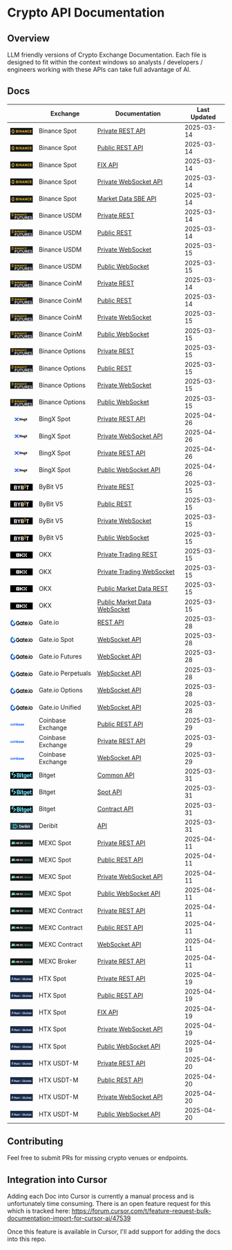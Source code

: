 # Crypto API Documentation

## Overview

LLM friendly versions of Crypto Exchange Documentation. Each file is designed to fit within the context windows so analysts / developers / engineers working with these APIs can take full advantage of AI.

## Docs

|                                                                                                          | Exchange           | Documentation                                                                     | Last Updated |
| -------------------------------------------------------------------------------------------------------- | ------------------ | --------------------------------------------------------------------------------- | ------------ |
| <img src="assets/icons/binancespot.png" alt="Binance" height="16" style="vertical-align: middle;">       | Binance Spot       | [Private REST API](docs/binance/spot/private_rest_api.md)                         | 2025-03-14   |
| <img src="assets/icons/binancespot.png" alt="Binance" height="16" style="vertical-align: middle;">       | Binance Spot       | [Public REST API](docs/binance/spot/public_rest_api.md)                           | 2025-03-14   |
| <img src="assets/icons/binancespot.png" alt="Binance" height="16" style="vertical-align: middle;">       | Binance Spot       | [FIX API](docs/binance/spot/fix_api.md)                                           | 2025-03-14   |
| <img src="assets/icons/binancespot.png" alt="Binance" height="16" style="vertical-align: middle;">       | Binance Spot       | [Private WebSocket API](docs/binance/spot/private_websocket_api.md)               | 2025-03-14   |
| <img src="assets/icons/binancespot.png" alt="Binance" height="16" style="vertical-align: middle;">       | Binance Spot       | [Market Data SBE API](docs/binance/spot/market_data_sbe_api.md)                   | 2025-03-14   |
| <img src="assets/icons/binancefutures.png" alt="Binance" height="16" style="vertical-align: middle;">    | Binance USDM       | [Private REST](docs/binance/usdm/private_rest_api.md)                             | 2025-03-14   |
| <img src="assets/icons/binancefutures.png" alt="Binance" height="16" style="vertical-align: middle;">    | Binance USDM       | [Public REST](docs/binance/usdm/public_rest_api.md)                               | 2025-03-14   |
| <img src="assets/icons/binancefutures.png" alt="Binance" height="16" style="vertical-align: middle;">    | Binance USDM       | [Private WebSocket](docs/binance/usdm/private_websocket_api.md)                   | 2025-03-15   |
| <img src="assets/icons/binancefutures.png" alt="Binance" height="16" style="vertical-align: middle;">    | Binance USDM       | [Public WebSocket](docs/binance/usdm/public_websocket_api.md)                     | 2025-03-15   |
| <img src="assets/icons/binancefutures.png" alt="Binance" height="16" style="vertical-align: middle;">    | Binance CoinM      | [Private REST](docs/binance/coinm/private_rest_api.md)                            | 2025-03-14   |
| <img src="assets/icons/binancefutures.png" alt="Binance" height="16" style="vertical-align: middle;">    | Binance CoinM      | [Public REST](docs/binance/coinm/public_rest_api.md)                              | 2025-03-14   |
| <img src="assets/icons/binancefutures.png" alt="Binance" height="16" style="vertical-align: middle;">    | Binance CoinM      | [Private WebSocket](docs/binance/coinm/private_websocket_api.md)                  | 2025-03-15   |
| <img src="assets/icons/binancefutures.png" alt="Binance" height="16" style="vertical-align: middle;">    | Binance CoinM      | [Public WebSocket](docs/binance/coinm/public_websocket_api.md)                    | 2025-03-15   |
| <img src="assets/icons/binancefutures.png" alt="Binance" height="16" style="vertical-align: middle;">    | Binance Options    | [Private REST](docs/binance/options/private_rest_api.md)                          | 2025-03-15   |
| <img src="assets/icons/binancefutures.png" alt="Binance" height="16" style="vertical-align: middle;">    | Binance Options    | [Public REST](docs/binance/options/public_rest_api.md)                            | 2025-03-15   |
| <img src="assets/icons/binancefutures.png" alt="Binance" height="16" style="vertical-align: middle;">    | Binance Options    | [Private WebSocket](docs/binance/options/private_websocket_api.md)                | 2025-03-15   |
| <img src="assets/icons/binancefutures.png" alt="Binance" height="16" style="vertical-align: middle;">    | Binance Options    | [Public WebSocket](docs/binance/options/public_websocket_api.md)                  | 2025-03-15   |
| <img src="assets/icons/bingx.jpeg" alt="BingX" height="16" style="vertical-align: middle;">              | BingX Spot         | [Private REST API](docs/bingx/spot/private_rest_api.md)                           | 2025-04-26   |
| <img src="assets/icons/bingx.jpeg" alt="BingX" height="16" style="vertical-align: middle;">              | BingX Spot         | [Private WebSocket API](docs/bingx/spot/private_websocket_api.md)                 | 2025-04-26   |
| <img src="assets/icons/bingx.jpeg" alt="BingX" height="16" style="vertical-align: middle;">              | BingX Spot         | [Private REST API](docs/bingx/spot/public_rest_api.md)                            | 2025-04-26   |
| <img src="assets/icons/bingx.jpeg" alt="BingX" height="16" style="vertical-align: middle;">              | BingX Spot         | [Public WebSocket API](docs/bingx/spot/public_websocket_api.md)                   | 2025-04-26   |
| <img src="assets/icons/bybit.png" alt="ByBit" height="16" style="vertical-align: middle;">               | ByBit V5           | [Private REST](docs/bybit/v5/private_rest_api.md)                                 | 2025-03-15   |
| <img src="assets/icons/bybit.png" alt="ByBit" height="16" style="vertical-align: middle;">               | ByBit V5           | [Public REST](docs/bybit/v5/public_rest_api.md)                                   | 2025-03-15   |
| <img src="assets/icons/bybit.png" alt="ByBit" height="16" style="vertical-align: middle;">               | ByBit V5           | [Private WebSocket](docs/bybit/v5/private_websocket_api.md)                       | 2025-03-15   |
| <img src="assets/icons/bybit.png" alt="ByBit" height="16" style="vertical-align: middle;">               | ByBit V5           | [Public WebSocket](docs/bybit/v5/public_websocket_api.md)                         | 2025-03-15   |
| <img src="assets/icons/okx.png" alt="OKX" height="16" style="vertical-align: middle;">                   | OKX                | [Private Trading REST](docs/okx/private_order_book_trading_rest_api.md)           | 2025-03-15   |
| <img src="assets/icons/okx.png" alt="OKX" height="16" style="vertical-align: middle;">                   | OKX                | [Private Trading WebSocket](docs/okx/private_order_book_trading_websocket_api.md) | 2025-03-15   |
| <img src="assets/icons/okx.png" alt="OKX" height="16" style="vertical-align: middle;">                   | OKX                | [Public Market Data REST](docs/okx/public_market_data_rest_api.md)                | 2025-03-15   |
| <img src="assets/icons/okx.png" alt="OKX" height="16" style="vertical-align: middle;">                   | OKX                | [Public Market Data WebSocket](docs/okx/public_market_data_websocket_api.md)      | 2025-03-15   |
| <img src="assets/icons/gateio.png" alt="Gate.io" height="16" style="vertical-align: middle;">            | Gate.io            | [REST API](docs/gateio/rest_api.md)                                               | 2025-03-28   |
| <img src="assets/icons/gateio.png" alt="Gate.io" height="16" style="vertical-align: middle;">            | Gate.io Spot       | [WebSocket API](docs/gateio/websocket_spot_api.md)                                | 2025-03-28   |
| <img src="assets/icons/gateio.png" alt="Gate.io" height="16" style="vertical-align: middle;">            | Gate.io Futures    | [WebSocket API](docs/gateio/websocket_futures_api.md)                             | 2025-03-28   |
| <img src="assets/icons/gateio.png" alt="Gate.io" height="16" style="vertical-align: middle;">            | Gate.io Perpetuals | [WebSocket API](docs/gateio/websocket_perps_api.md)                               | 2025-03-28   |
| <img src="assets/icons/gateio.png" alt="Gate.io" height="16" style="vertical-align: middle;">            | Gate.io Options    | [WebSocket API](docs/gateio/websocket_options_api.md)                             | 2025-03-28   |
| <img src="assets/icons/gateio.png" alt="Gate.io" height="16" style="vertical-align: middle;">            | Gate.io Unified    | [WebSocket API](docs/gateio/websocket_unified_api.md)                             | 2025-03-28   |
| <img src="assets/icons/coinbaseexchange.png" alt="Coinbase" height="16" style="vertical-align: middle;"> | Coinbase Exchange  | [Public REST API](docs/coinbase/exchange/public_rest_api.md)                      | 2025-03-29   |
| <img src="assets/icons/coinbaseexchange.png" alt="Coinbase" height="16" style="vertical-align: middle;"> | Coinbase Exchange  | [Private REST API](docs/coinbase/exchange/private_rest_api.md)                    | 2025-03-29   |
| <img src="assets/icons/coinbaseexchange.png" alt="Coinbase" height="16" style="vertical-align: middle;"> | Coinbase Exchange  | [WebSocket API](docs/coinbase/exchange/websocket_api.md)                          | 2025-03-29   |
| <img src="assets/icons/bitget.png" alt="Bitget" height="16" style="vertical-align: middle;">             | Bitget             | [Common API](docs/bitget/common_api.md)                                           | 2025-03-31   |
| <img src="assets/icons/bitget.png" alt="Bitget" height="16" style="vertical-align: middle;">             | Bitget             | [Spot API](docs/bitget/spot_api.md)                                               | 2025-03-31   |
| <img src="assets/icons/bitget.png" alt="Bitget" height="16" style="vertical-align: middle;">             | Bitget             | [Contract API](docs/bitget/contract_api.md)                                       | 2025-03-31   |
| <img src="assets/icons/deribit.png" alt="Deribit" height="16" style="vertical-align: middle;">           | Deribit            | [API](docs/deribit/api.md)                                                        | 2025-03-31   |
| <img src="assets/icons/mexc.png" alt="MEXC" height="16" style="vertical-align: middle;">                 | MEXC Spot          | [Private REST API](docs/mexc/spot/private_rest_api.md)                            | 2025-04-11   |
| <img src="assets/icons/mexc.png" alt="MEXC" height="16" style="vertical-align: middle;">                 | MEXC Spot          | [Public REST API](docs/mexc/spot/public_rest_api.md)                              | 2025-04-11   |
| <img src="assets/icons/mexc.png" alt="MEXC" height="16" style="vertical-align: middle;">                 | MEXC Spot          | [Private WebSocket API](docs/mexc/spot/private_websocket_api.md)                  | 2025-04-11   |
| <img src="assets/icons/mexc.png" alt="MEXC" height="16" style="vertical-align: middle;">                 | MEXC Spot          | [Public WebSocket API](docs/mexc/spot/public_websocket_api.md)                    | 2025-04-11   |
| <img src="assets/icons/mexc.png" alt="MEXC" height="16" style="vertical-align: middle;">                 | MEXC Contract      | [Private REST API](docs/mexc/contract/private_rest_api.md)                        | 2025-04-11   |
| <img src="assets/icons/mexc.png" alt="MEXC" height="16" style="vertical-align: middle;">                 | MEXC Contract      | [Public REST API](docs/mexc/contract/public_rest_api.md)                          | 2025-04-11   |
| <img src="assets/icons/mexc.png" alt="MEXC" height="16" style="vertical-align: middle;">                 | MEXC Contract      | [WebSocket API](docs/mexc/contract/websocket_api.md)                              | 2025-04-11   |
| <img src="assets/icons/mexc.png" alt="MEXC" height="16" style="vertical-align: middle;">                 | MEXC Broker        | [Private REST API](docs/mexc/broker/private_rest_api.md)                          | 2025-04-11   |
| <img src="assets/icons/htx.jpg" alt="HTX" height="16" style="vertical-align: middle;">                   | HTX Spot           | [Private REST API](docs/htx/spot/private_rest_api.md)                             | 2025-04-19   |
| <img src="assets/icons/htx.jpg" alt="HTX" height="16" style="vertical-align: middle;">                   | HTX Spot           | [Public REST API](docs/htx/spot/public_rest_api.md)                               | 2025-04-19   |
| <img src="assets/icons/htx.jpg" alt="HTX" height="16" style="vertical-align: middle;">                   | HTX Spot           | [FIX API](docs/htx/spot/fix_api.md)                                               | 2025-04-19   |
| <img src="assets/icons/htx.jpg" alt="HTX" height="16" style="vertical-align: middle;">                   | HTX Spot           | [Private WebSocket API](docs/htx/spot/private_websocket_api.md)                   | 2025-04-19   |
| <img src="assets/icons/htx.jpg" alt="HTX" height="16" style="vertical-align: middle;">                   | HTX Spot           | [Public WebSocket API](docs/htx/spot/public_websocket_api.md)                     | 2025-04-19   |
| <img src="assets/icons/htx.jpg" alt="HTX" height="16" style="vertical-align: middle;">                   | HTX USDT-M         | [Private REST API](docs/htx/usdtm/private_rest_api.md)                            | 2025-04-20   |
| <img src="assets/icons/htx.jpg" alt="HTX" height="16" style="vertical-align: middle;">                   | HTX USDT-M         | [Public REST API](docs/htx/usdtm/public_rest_api.md)                              | 2025-04-20   |
| <img src="assets/icons/htx.jpg" alt="HTX" height="16" style="vertical-align: middle;">                   | HTX USDT-M         | [Private WebSocket API](docs/htx/usdtm/private_websocket_api.md)                  | 2025-04-20   |
| <img src="assets/icons/htx.jpg" alt="HTX" height="16" style="vertical-align: middle;">                   | HTX USDT-M         | [Public WebSocket API](docs/htx/usdtm/public_websocket_api.md)                    | 2025-04-20   |

## Contributing

Feel free to submit PRs for missing crypto venues or endpoints.

## Integration into Cursor

Adding each Doc into Cursor is currently a manual process and is unfortunately time consuming. There is an open feature request for this which
is tracked here: https://forum.cursor.com/t/feature-request-bulk-documentation-import-for-cursor-ai/47539

Once this feature is available in Cursor, I'll add support for adding the docs into this repo.
